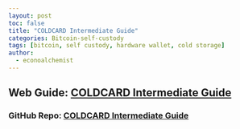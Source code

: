 ```yaml
---
layout: post
toc: false
title: "COLDCARD Intermediate Guide"
categories: Bitcoin-self-custody
tags: [bitcoin, self custody, hardware wallet, cold storage]
author:
  - econoalchemist
---
```


## Web Guide: [COLDCARD Intermediate Guide](https://econoalchemist.github.io/COLDCARD-MiddleGround/)

### GitHub Repo: [COLDCARD Intermediate Guide](https://github.com/econoalchemist/COLDCARD-MiddleGround)
